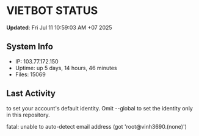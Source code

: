 # VIETBOT STATUS
**Updated**: Fri Jul 11 10:59:03 AM +07 2025

## System Info
- IP: 103.77.172.150
- Uptime: up 5 days, 14 hours, 46 minutes
- Files: 15069

## Last Activity

to set your account's default identity.
Omit --global to set the identity only in this repository.

fatal: unable to auto-detect email address (got 'root@vinh3690.(none)')
